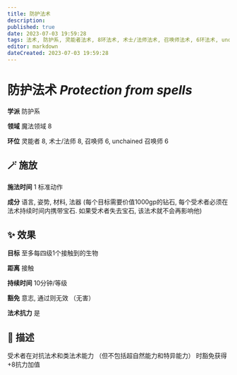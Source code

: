```yaml
---
title: 防护法术
description: 
published: true
date: 2023-07-03 19:59:28
tags: 法术, 防护系, 灵能者法术, 8环法术, 术士/法师法术, 召唤师法术, 6环法术, unchained 召唤师法术, 魔法领域
editor: markdown
dateCreated: 2023-07-03 19:59:28
---
```


# **防护法术** *Protection from spells*

**学派** 防护系 

**领域** 魔法领域 8

**环位** 灵能者 8, 术士/法师 8, 召唤师 6, unchained 召唤师 6

## 🪄 施放

**施法时间** 1 标准动作

**成分** 语言, 姿势, 材料, 法器 (每个目标需要价值1000gp的钻石, 每个受术者必须在法术持续时间内携带宝石. 如果受术者失去宝石, 该法术就不会再影响他)

## ✨ 效果 

**目标** 至多每四级1个接触到的生物 

**距离** 接触  

**持续时间** 10分钟/等级 

**豁免** 意志, 通过则无效 （无害）

**法术抗力** 是

## 📖 描述

受术者在对抗法术和类法术能力 （但不包括超自然能力和特异能力） 时豁免获得+8抗力加值
    